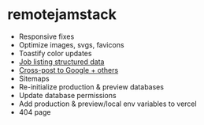 # remotejamstack

- Responsive fixes
- Optimize images, svgs, favicons
- Toastify color updates
- [Job listing structured data](https://developers.google.com/search/docs/data-types/job-posting#definitions)
- [Cross-post to Google + others](https://www.betterteam.com/free-job-posting-sites)
- Sitemaps
- Re-initialize production & preview databases
- Update database permissions
- Add production & preview/local env variables to vercel
- 404 page